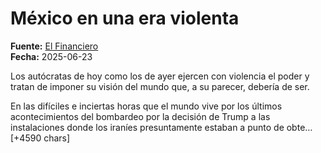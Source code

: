 # México en una era violenta

**Fuente:** [El Financiero](https://www.elfinanciero.com.mx/opinion/samuel-aguilar-solis/2025/06/23/mexico-en-una-era-violenta/)  
**Fecha:** 2025-06-23

Los autócratas de hoy como los de ayer ejercen con violencia el poder y tratan de imponer su visión del mundo que, a su parecer, debería de ser.

En las difíciles e inciertas horas que el mundo vive por los últimos acontecimientos del bombardeo por la decisión de Trump a las instalaciones donde los iraníes presuntamente estaban a punto de obte… [+4590 chars]
